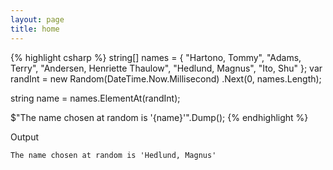 ```yaml
---
layout: page
title: home
---
```


{% highlight csharp %}
string[] names = { "Hartono, Tommy",
  "Adams, Terry", "Andersen, Henriette Thaulow",
  "Hedlund, Magnus", "Ito, Shu" };
var randInt =
  new Random(DateTime.Now.Millisecond)
  .Next(0, names.Length);

string name = names.ElementAt(randInt);

$"The name chosen at random is '{name}'".Dump();
{% endhighlight %}

Output

```
The name chosen at random is 'Hedlund, Magnus'
```
